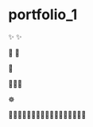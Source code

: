 # portfolio_1
:sparkles: :sparkles:

:art: :rocket:  

:penguin:

:whale::whale::whale:

:wheel_of_dharma:

:whale::whale::whale::whale::whale::whale::whale::whale::whale::whale::whale::whale::whale::whale::whale::whale::whale:
